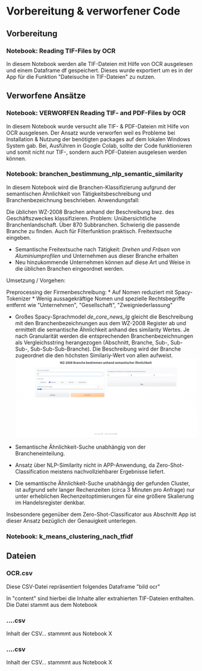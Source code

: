 # Vorbereitung & verworfener Code

## Vorbereitung

### Notebook: Reading TIF-Files by OCR
In diesem Notebook werden alle TIF-Dateien mit Hilfe von OCR ausgelesen und einem Dataframe df gespeichert. Dieses wurde exportiert um es in der App für die Funktion "Dateisuche in TIF-Dateien" zu nutzen.


## Verworfene Ansätze

### Notebook: VERWORFEN Reading TIF- and PDF-Files by OCR
 In diesem Notebook wurde versucht alle TIF- & PDF-Dateien mit Hilfe von OCR ausgelesen. Der Ansatz wurde verworfen weil es Probleme bei Installation & Nutzung der benötigten packages auf dem lokalen Windows System gab. Bei, Ausführen in Google Colab, sollte der Code funktionieren und somit nicht nur TIF-, sondern auch PDF-Dateien ausgelesen werden können.

### Notebook: branchen_bestimmung_nlp_semantic_similarity

  In diesem Notebook wird die Branchen-Klassifizierung aufgrund der semantischen Ähnlichkeit von Tätigkeitsbeschreibung und Branchenbezeichnung beschrieben.
  Anwendungsfall: 
  
  Die üblichen WZ-2008 Brachen anhand der Beschreibung bwz. des Geschäftszweckes klassifizieren. 
  Problem: Unübersichtliche Branchenlandschaft. Über 870 Subbranchen. Schwierig die passende Branche zu finden. 
  Auch für Filterfunktion praktisch. Freitextsuche eingeben. 

  * Semantische Freitextsuche nach Tätigkeit: *Drehen und Fräsen von Aluminiumprofilen* und Unternehmen aus dieser Branche erhalten
  * Neu hinzukommende Unternehmen können auf diese Art und Weise in die üblichen Branchen eingeordnet werden.

  Umsetzung / Vorgehen:

  Preprocessing der Firmenbeschreibung: 
    * Auf Nomen reduziert mit Spacy-Tokenizer 
    * Wenig aussagekräftige Nomen und spezielle Rechtsbegriffe entfernt wie  "Unternehmen", "Gesellschaft", "Zweigniederlassung"

  * Großes Spacy-Sprachmodel *de_core_news_lg* gleicht die Beschreibung mit den Branchenbezeichnungen aus dem WZ-2008 Register ab und ermittelt die semantische Ähnlichkeit anhand des similarity Wertes. Je nach Granularität werden die entsprechenden Branchenbezeichnungen als Vergleichsstring herangezogen (Abschnitt, Branche, Sub-, Sub-Sub-, Sub-Sub-Sub-Branche). 
    Die Beschreibung wird der Branche zugeordnet die den höchsten Similariy-Wert von allen aufweist. 
    ![Branche Klassifizieren nach NLP](.\Data\branchen_klassifizierung_wz2008_semantic_similarity.gif) 

  * Semantische Ähnlichkeit-Suche unabhängig von der Brancheneinteilung. 
  * Ansatz über NLP-Similarity nicht in APP-Anwendung, da Zero-Shot-Classification meistens nachvollziehbarer Ergebnisse liefert. 
  * Die semantische Ähnlichkeit-Suche unabhängig der gefunden Cluster, ist aufgrund sehr langer Rechenzeiten (circa 3 Minuten pro Anfrage) nur unter erheblichen Rechenzeitoptimierungen für eine größere Skalierung im Handelsregister denkbar. 

  Insbesondere gegenüber dem Zero-Shot-Classificator aus Abschnitt App ist dieser Ansatz bezüglich der Genauigkeit unterlegen.

### Notebook: k_means_clustering_nach_tfidf



## Dateien

### OCR.csv
Diese CSV-Datei repräsentiert folgendes Dataframe "bild ocr"

In "content" sind hierbei die Inhalte aller extrahierten TIF-Dateien enthalten. Die Datei stammt aus dem Notebook 

### ....csv
Inhalt der CSV... stammmt aus Notebook X

### ....csv
Inhalt der CSV... stammmt aus Notebook X







